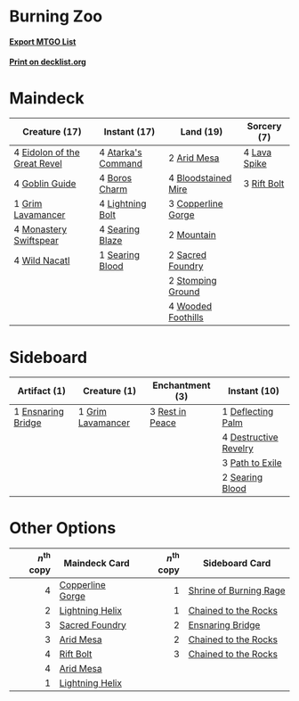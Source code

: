 # Burning Zoo

#### [Export MTGO List](../collection/Burning%20Zoo/Burning%20Zoo.txt)
#### [Print on decklist.org](http://decklist.org/?deckmain=2%09Arid%20Mesa%0A4%09Atarka's%20Command%0A4%09Bloodstained%20Mire%0A4%09Boros%20Charm%0A3%09Copperline%20Gorge%0A4%09Eidolon%20of%20the%20Great%20Revel%0A4%09Goblin%20Guide%0A1%09Grim%20Lavamancer%0A4%09Lava%20Spike%0A4%09Lightning%20Bolt%0A4%09Monastery%20Swiftspear%0A2%09Mountain%0A3%09Rift%20Bolt%0A2%09Sacred%20Foundry%0A4%09Searing%20Blaze%0A1%09Searing%20Blood%0A2%09Stomping%20Ground%0A4%09Wild%20Nacatl%0A4%09Wooded%20Foothills&deckside=1%09Deflecting%20Palm%0A4%09Destructive%20Revelry%0A1%09Ensnaring%20Bridge%0A1%09Grim%20Lavamancer%0A3%09Path%20to%20Exile%0A3%09Rest%20in%20Peace%0A2%09Searing%20Blood)
# Maindeck

|                                             Creature (17)                                             |                                        Instant (17)                                         |                                          Land (19)                                           |                                      Sorcery (7)                                      |
|-------------------------------------------------------------------------------------------------------|---------------------------------------------------------------------------------------------|----------------------------------------------------------------------------------------------|---------------------------------------------------------------------------------------|
|4 [Eidolon of the Great Revel](http://gatherer.wizards.com/Pages/Card/Details.aspx?multiverseid=442117)|4 [Atarka's Command](http://gatherer.wizards.com/Pages/Card/Details.aspx?multiverseid=394502)|2 [Arid Mesa](http://gatherer.wizards.com/Pages/Card/Details.aspx?multiverseid=426054)        |4 [Lava Spike](http://gatherer.wizards.com/Pages/Card/Details.aspx?multiverseid=370409)|
|4 [Goblin Guide](http://gatherer.wizards.com/Pages/Card/Details.aspx?multiverseid=425921)              |4 [Boros Charm](http://gatherer.wizards.com/Pages/Card/Details.aspx?multiverseid=442188)     |4 [Bloodstained Mire](http://gatherer.wizards.com/Pages/Card/Details.aspx?multiverseid=405094)|3 [Rift Bolt](http://gatherer.wizards.com/Pages/Card/Details.aspx?multiverseid=370469) |
|1 [Grim Lavamancer](http://gatherer.wizards.com/Pages/Card/Details.aspx?multiverseid=234706)           |4 [Lightning Bolt](http://gatherer.wizards.com/Pages/Card/Details.aspx?multiverseid=234704)  |3 [Copperline Gorge](http://gatherer.wizards.com/Pages/Card/Details.aspx?multiverseid=209408) |                                                                                       |
|4 [Monastery Swiftspear](http://gatherer.wizards.com/Pages/Card/Details.aspx?multiverseid=438706)      |4 [Searing Blaze](http://gatherer.wizards.com/Pages/Card/Details.aspx?multiverseid=270873)   |2 [Mountain](http://gatherer.wizards.com/Pages/Card/Details.aspx?multiverseid=439604)         |                                                                                       |
|4 [Wild Nacatl](http://gatherer.wizards.com/Pages/Card/Details.aspx?multiverseid=249401)               |1 [Searing Blood](http://gatherer.wizards.com/Pages/Card/Details.aspx?multiverseid=378483)   |2 [Sacred Foundry](http://gatherer.wizards.com/Pages/Card/Details.aspx?multiverseid=405106)   |                                                                                       |
|                                                                                                       |                                                                                             |2 [Stomping Ground](http://gatherer.wizards.com/Pages/Card/Details.aspx?multiverseid=405110)  |                                                                                       |
|                                                                                                       |                                                                                             |4 [Wooded Foothills](http://gatherer.wizards.com/Pages/Card/Details.aspx?multiverseid=405116) |                                                                                       |


# Sideboard

|                                        Artifact (1)                                         |                                        Creature (1)                                        |                                     Enchantment (3)                                      |                                          Instant (10)                                          |
|---------------------------------------------------------------------------------------------|--------------------------------------------------------------------------------------------|------------------------------------------------------------------------------------------|------------------------------------------------------------------------------------------------|
|1 [Ensnaring Bridge](http://gatherer.wizards.com/Pages/Card/Details.aspx?multiverseid=442213)|1 [Grim Lavamancer](http://gatherer.wizards.com/Pages/Card/Details.aspx?multiverseid=234706)|3 [Rest in Peace](http://gatherer.wizards.com/Pages/Card/Details.aspx?multiverseid=442021)|1 [Deflecting Palm](http://gatherer.wizards.com/Pages/Card/Details.aspx?multiverseid=386516)    |
|                                                                                             |                                                                                            |                                                                                          |4 [Destructive Revelry](http://gatherer.wizards.com/Pages/Card/Details.aspx?multiverseid=373351)|
|                                                                                             |                                                                                            |                                                                                          |3 [Path to Exile](http://gatherer.wizards.com/Pages/Card/Details.aspx?multiverseid=370408)      |
|                                                                                             |                                                                                            |                                                                                          |2 [Searing Blood](http://gatherer.wizards.com/Pages/Card/Details.aspx?multiverseid=378483)      |


# Other Options

|*n*<sup>th</sup> copy|                                       Maindeck Card                                       |*n*<sup>th</sup> copy|                                         Sideboard Card                                          |
|--------------------:|-------------------------------------------------------------------------------------------|--------------------:|-------------------------------------------------------------------------------------------------|
|                    4|[Copperline Gorge](http://gatherer.wizards.com/Pages/Card/Details.aspx?multiverseid=209408)|                    1|[Shrine of Burning Rage](http://gatherer.wizards.com/Pages/Card/Details.aspx?multiverseid=218018)|
|                    2|[Lightning Helix](http://gatherer.wizards.com/Pages/Card/Details.aspx?multiverseid=205361) |                    1|[Chained to the Rocks](http://gatherer.wizards.com/Pages/Card/Details.aspx?multiverseid=373521)  |
|                    3|[Sacred Foundry](http://gatherer.wizards.com/Pages/Card/Details.aspx?multiverseid=405106)  |                    2|[Ensnaring Bridge](http://gatherer.wizards.com/Pages/Card/Details.aspx?multiverseid=442213)      |
|                    3|[Arid Mesa](http://gatherer.wizards.com/Pages/Card/Details.aspx?multiverseid=426054)       |                    2|[Chained to the Rocks](http://gatherer.wizards.com/Pages/Card/Details.aspx?multiverseid=373521)  |
|                    4|[Rift Bolt](http://gatherer.wizards.com/Pages/Card/Details.aspx?multiverseid=370469)       |                    3|[Chained to the Rocks](http://gatherer.wizards.com/Pages/Card/Details.aspx?multiverseid=373521)  |
|                    4|[Arid Mesa](http://gatherer.wizards.com/Pages/Card/Details.aspx?multiverseid=426054)       |                     |                                                                                                 |
|                    1|[Lightning Helix](http://gatherer.wizards.com/Pages/Card/Details.aspx?multiverseid=205361) |                     |                                                                                                 |

